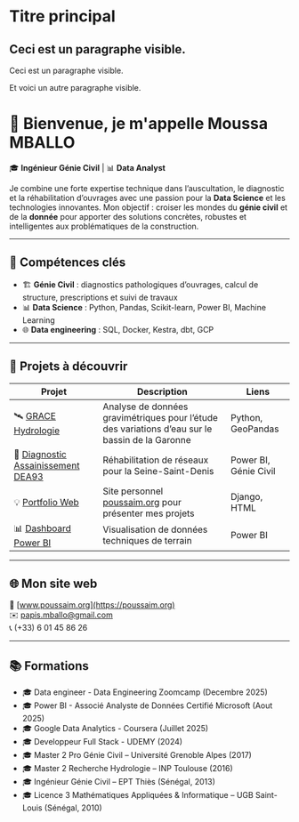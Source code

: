 # Titre principal

## Ceci est un paragraphe visible.

Ceci est un paragraphe visible.

<!--
Ce paragraphe est masqué.
Il peut servir de note interne ou de brouillon.
-->

Et voici un autre paragraphe visible.






























































# 👋 Bienvenue, je m'appelle Moussa MBALLO

🎓 **Ingénieur Génie Civil** | 📊 **Data Analyst**

Je combine une forte expertise technique dans l’auscultation, le diagnostic et la réhabilitation d’ouvrages avec une passion pour la **Data Science** et les technologies innovantes. 
Mon objectif : croiser les mondes du **génie civil** et de la **donnée** pour apporter des solutions concrètes, robustes et intelligentes aux problématiques de la construction.

---

## 🚀 Compétences clés

- 🏗️ **Génie Civil** : diagnostics pathologiques d’ouvrages, calcul de structure, prescriptions et suivi de travaux
- 📊 **Data Science** : Python, Pandas, Scikit-learn, Power BI, Machine Learning
- 🌐 **Data engineering** : SQL, Docker, Kestra, dbt, GCP

---

## 📂 Projets à découvrir

| Projet | Description | Liens |
|--------|-------------|-------|
| 🛰️ [GRACE Hydrologie](https://github.com/MoussaInc/grace-hydrology-analysis) | Analyse de données gravimétriques pour l’étude des variations d’eau sur le bassin de la Garonne | Python, GeoPandas |
| 🧱 [Diagnostic Assainissement DEA93](https://github.com/MoussaInc/dea93-diagnostics) | Réhabilitation de réseaux pour la Seine-Saint-Denis | Power BI, Génie Civil |
| 💡 [Portfolio Web](https://github.com/MoussaInc/site-poussaim-org) | Site personnel [poussaim.org](https://poussaim.org) pour présenter mes projets | Django, HTML |
| 📊 [Dashboard Power BI](https://github.com/MoussaInc/powerbi-assainissement) | Visualisation de données techniques de terrain | Power BI |

---

## 🌐 Mon site web

🔗 [www.poussaim.org](https://poussaim.org)  
✉️ papis.mballo@gmail.com  
📞 (+33) 6 01 45 86 26

---

## 📚 Formations

- 🎓 Data engineer - Data Engineering Zoomcamp (Decembre 2025)
- 🎓 Power BI - Associé Analyste de Données Certifié Microsoft (Aout 2025) 
- 🎓 Google Data Analytics - Coursera (Juillet 2025)
- 🎓 Developpeur Full Stack - UDEMY (2024)  
- 🎓 Master 2 Pro Génie Civil – Université Grenoble Alpes (2017)  
- 🎓 Master 2 Recherche Hydrologie – INP Toulouse (2016)
- 🎓 Ingénieur Génie Civil – EPT Thiès (Sénégal, 2013)  
- 🎓 Licence 3 Mathématiques Appliquées & Informatique – UGB Saint-Louis (Sénégal, 2010)
